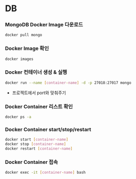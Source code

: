 # DB

### MongoDB Docker Image 다운로드  

```bash
docker pull mongo
```

### Docker Image 확인  

```bash
docker images
```

### Docker 컨테이너 생성 & 실행  

```bash
docker run --name [container-name] -d -p 27018:27017 mongo
```

* 프로젝트에서 port와 맞춰주기

### Docker Container 리스트 확인

```bash
docker ps -a
```

### Docker Container start/stop/restart

```bash
docker start [container-name]
docker stop [container-name]
docker restart [container-name]
```

### Docker Container 접속

```bash
docker exec -it [container-name] bash
```